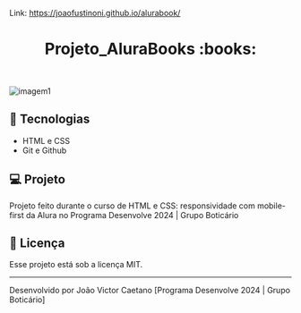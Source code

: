 Link:  https://joaofustinoni.github.io/alurabook/


<h1 align="center"> Projeto_AluraBooks :books: </h1>

<br>

![imagem1](https://github.com/Joaofustinoni/alurabook/assets/155860554/546147dd-1c21-4078-9d4a-4fc8446728b7)

## 🚀 Tecnologias

- HTML e CSS
- Git e Github

## 💻 Projeto

Projeto feito durante o curso de HTML e CSS: responsividade com mobile-first da Alura no Programa Desenvolve 2024 | Grupo Boticário

## :memo: Licença

Esse projeto está sob a licença MIT.

---

Desenvolvido por João Victor Caetano [Programa Desenvolve 2024 | Grupo Boticário]
